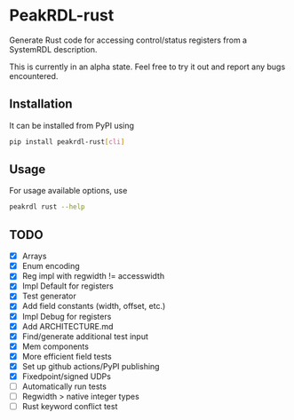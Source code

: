 # PeakRDL-rust

Generate Rust code for accessing control/status registers from a SystemRDL description.

This is currently in an alpha state. Feel free to try it out and report any bugs
encountered.

## Installation

It can be installed from PyPI using

```bash
pip install peakrdl-rust[cli]
```

## Usage

For usage available options, use

```bash
peakrdl rust --help
```

## TODO

- [x] Arrays
- [x] Enum encoding
- [x] Reg impl with regwidth != accesswidth
- [x] Impl Default for registers
- [x] Test generator
- [x] Add field constants (width, offset, etc.)
- [x] Impl Debug for registers
- [x] Add ARCHITECTURE.md
- [x] Find/generate additional test input
- [x] Mem components
- [x] More efficient field tests
- [x] Set up github actions/PyPI publishing
- [x] Fixedpoint/signed UDPs
- [ ] Automatically run tests
- [ ] Regwidth > native integer types
- [ ] Rust keyword conflict test
